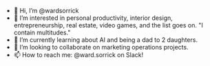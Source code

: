 - 👋 Hi, I’m @wardsorrick
- 👀 I’m interested in personal productivity, interior design, entrepreneurship, real estate, video games, and the list goes on. "I contain multitudes."
- 🌱 I’m currently learning about AI and being a dad to 2 daughters. 
- 💞️ I’m looking to collaborate on marketing operations projects. 
- 📫 How to reach me: @ward.sorrick on Slack! 

<!---
wardsorrick/wardsorrick is a ✨ special ✨ repository because its `README.md` (this file) appears on your GitHub profile.
You can click the Preview link to take a look at your changes.
--->

